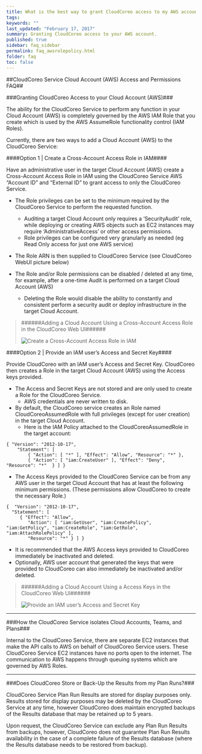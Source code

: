 ```yaml
---
title: What is the best way to grant CloudCoreo access to my AWS account?
tags:
keywords: ""
last_updated: "February 17, 2017"
summary: Granting CloudCoreo access to your AWS account.
published: true
sidebar: faq_sidebar
permalink: faq_awsrolepolicy.html
folder: faq
toc: false
---
```


##CloudCoreo Service Cloud Account (AWS) Access and Permissions FAQ##


###Granting CloudCoreo Access to your Cloud Account (AWS)###

The ability for the CloudCoreo Service to perform any function in your Cloud Account (AWS) is completely governed by the AWS IAM Role that you create which is used by the AWS AssumeRole functionality control (IAM Roles).

Currently, there are two ways to add a Cloud Account (AWS) to the CloudCoreo Service:

####Option 1 | Create a Cross-Account Access Role in IAM####

Have an administrative user in the target Cloud Account (AWS) create a Cross-Account Access Role in IAM using the CloudCoreo Service AWS “Account ID” and “External ID” to grant access to only the CloudCoreo Service.

+ The Role privileges can be set to the minimum required by the CloudCoreo Service to perform the requested function.
  + Auditing a target Cloud Account only requires a ‘SecurityAudit’ role, while deploying or creating AWS objects such as EC2 instances may require ‘AdministrativeAccess’ or other access permissions.
  + Role privileges can be configured very granularly as needed (eg Read Only access for just one AWS service)

+ The Role ARN is then supplied to CloudCoreo Service (see CloudCoreo WebUI picture below)

+ The Role and/or Role permissions can be disabled / deleted at any time, for example, after a one-time Audit is performed on a target Cloud Account (AWS)
  + Deleting the Role would disable the ability to constantly and consistent perform a security audit or deploy infrastructure in the target Cloud Account.

> ######Adding a Cloud Account Using a Cross-Account Access Role in the CloudCoreo Web UI######
>
> ![Create a Cross-Account Access Role in IAM](http://kb.cloudcoreo.com/images/awsrole2.png "Adding a Cloud Account in the CloudCoreo Web UI")

####Option 2 | Provide an IAM user’s Access and Secret Key####

Provide CloudCoreo with an IAM user’s Access and Secret Key. CloudCoreo then creates a Role in the target Cloud Account (AWS) using the Access keys provided.
+ The Access and Secret Keys are not stored and are only used to create a Role for the CloudCoreo Service.
  + AWS credentials are never written to disk.
+ By default, the CloudCoreo service creates an Role named CloudCoreoAssumedRole with full privileges (except for user creation) in the target Cloud Account.
  + Here is the IAM Policy attached to the CloudCoreoAssumedRole in the target account:

```
{ "Version": "2012-10-17",
    "Statement": [
        { "Action": [ "*" ], "Effect": "Allow", "Resource": "*" },
        { "Action": [ "iam:CreateUser" ], "Effect": "Deny", "Resource": "*"  } ] }
```

+ The Access Keys provided to the CloudCoreo Service can be from any AWS user in the target Cloud Account that has at least the following minimum permissions. (These permissions allow CloudCoreo to create the necessary Role.) 

```
{  "Version": "2012-10-17",
  "Statement": [
     { "Effect": "Allow",
        "Action": [ "iam:GetUser", "iam:CreatePolicy", "iam:GetPolicy", "iam:CreateRole", "iam:GetRole", "iam:AttachRolePolicy" ],
        "Resource": "*" } ] }
```

+ It is recommended that the AWS Access keys provided to CloudCoreo immediately be inactivated and deleted.
+ Optionally, AWS user account that generated the keys that were provided to CloudCoreo can also immediately be inactivated and/or deleted.

> ######Adding a Cloud Account Using a Access Keys in the CloudCoreo Web UI######
>
>![Provide an IAM user’s Access and Secret Key](http://kb.cloudcoreo.com/images/awsrole1.png "Adding a Cloud Account in the CloudCoreo Web UI")

---

###How the CloudCoreo Service isolates Cloud Accounts, Teams, and Plans###

Internal to the CloudCoreo Service, there are separate EC2 instances that make the API calls to AWS on behalf of CloudCoreo Service users. These CloudCoreo Service EC2 instances have no ports open to the internet. The communication to AWS happens through queuing systems which are governed by AWS Roles.

---

###Does CloudCoreo Store or Back-Up the Results from my Plan Runs?###

CloudCoreo Service Plan Run Results are stored for display purposes only. Results stored for display purposes may be deleted by the CloudCoreo Service at any time, however CloudCoreo does maintain encrypted backups of the Results database that may be retained up to 5 years. 

Upon request, the CloudCoreo Service can exclude any Plan Run Results from backups, however, CloudCoreo does not guarantee Plan Run Results availability in the case of a complete failure of the Results database (where the Results database needs to be restored from backup).

